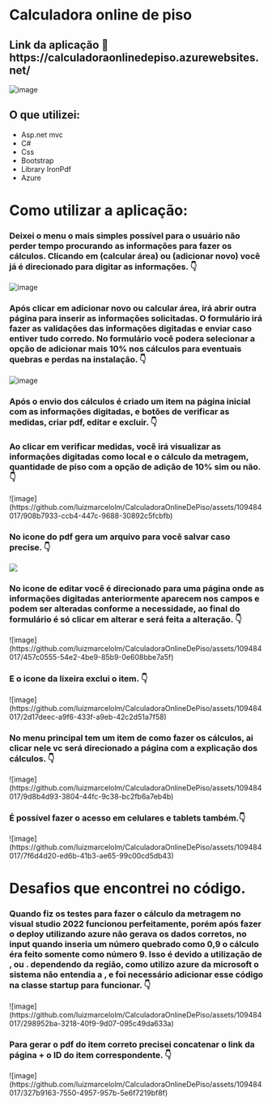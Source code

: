 <h1>Calculadora online de piso</h1>

<h2>Link da aplicação 🔗 https://calculadoraonlinedepiso.azurewebsites.net/</h2>

![image](https://github.com/luizmarcelolm/CalculadoraOnlineDePiso/assets/109484017/66198122-8849-4a56-98e5-936269b262af)

<h2>O que utilizei:</h2>
<ul>
 <li>Asp.net mvc</li>
 <li>C#</li>
 <li>Css</li> 
 <li>Bootstrap</li>
 <li>Library IronPdf</li>
 <li>Azure</li>
</ul> 

<h1>Como utilizar a aplicação:</h1>
<h3>Deixei o menu o mais simples possível para o usuário não perder tempo procurando as informações para fazer os cálculos. Clicando em (calcular área) ou (adicionar novo) você já é direcionado para digitar as informações. 👇</h3>

![image](https://github.com/luizmarcelolm/CalculadoraOnlineDePiso/assets/109484017/cf867ded-f5ef-43ff-a4e6-ad052a5ecb76)

<h3>Após clicar em adicionar novo ou calcular área, irá abrir outra página para inserir as informações solicitadas. O formulário irá fazer as validações das informações digitadas e enviar caso entiver tudo corredo. No formulário você podera selecionar a opção de adicionar mais 10% nos cálculos para eventuais quebras e perdas na instalação. 👇</h3>

![image](https://github.com/luizmarcelolm/CalculadoraOnlineDePiso/assets/109484017/f926261b-a8f3-4f18-8b25-38ca9982108d)

<h3>Após o envio dos cálculos é criado um item na página inicial com as informações digitadas, e botões de verificar as medidas, criar pdf, editar e excluir. 👇</h3>

<h3>Ao clicar em verificar medidas, você irá visualizar as informações digitadas como local e o cálculo da metragem, quantidade de piso com a opção de adição de 10% sim ou não. 👇</h3>
![image](https://github.com/luizmarcelolm/CalculadoraOnlineDePiso/assets/109484017/908b7933-ccb4-447c-9688-30892c5fcbfb)

<h3>No icone do pdf gera um arquivo para você salvar caso precise. 👇</h3>
<img src=”https://github.com/luizmarcelolm/CalculadoraOnlineDePiso/assets/109484017/4191d8ed-581d-4880-a408-08995de9a752”>


<h3>No icone de editar você é direcionado para uma página onde as informações digitadas anteriormente aparecem nos campos e podem ser alteradas conforme a necessidade, ao final do formulário é só clicar em alterar e será feita a alteração. 👇</h3>
![image](https://github.com/luizmarcelolm/CalculadoraOnlineDePiso/assets/109484017/457c0555-54e2-4be9-85b9-0e608bbe7a5f)

<h3>E o icone da lixeira exclui o item. 👇</h3>
![image](https://github.com/luizmarcelolm/CalculadoraOnlineDePiso/assets/109484017/2d17deec-a9f6-433f-a9eb-42c2d51a7f58)

<h3>No menu principal tem um item de como fazer os cálculos, ai clicar nele vc será direcionado a página com a explicação dos cálculos. 👇</h3>
![image](https://github.com/luizmarcelolm/CalculadoraOnlineDePiso/assets/109484017/9d8b4d93-3804-44fc-9c38-bc2fb6a7eb4b)

<h3>É possível fazer o acesso em celulares e tablets também.👇</h3>
![image](https://github.com/luizmarcelolm/CalculadoraOnlineDePiso/assets/109484017/7f6d4d20-ed6b-41b3-ae65-99c00cd5db43)

<h1>Desafios que encontrei no código.</h1>
<h3>Quando fiz os testes para fazer o cálculo da metragem no visual studio 2022 funcionou perfeitamente, porém após fazer o deploy utilizando azure não gerava os dados corretos, no input quando inseria um número quebrado como 0,9 o cálculo éra feito somente como número 9. Isso é devido a utilização de , ou . dependendo da região, como utilizo azure da microsoft o sistema não entendia a , e foi necessário adicionar esse código na classe startup para funcionar. 👇</h3>
![image](https://github.com/luizmarcelolm/CalculadoraOnlineDePiso/assets/109484017/298952ba-3218-40f9-9d07-095c49da633a)

<h3>Para gerar o pdf do item correto precisei concatenar o link da página + o ID do item correspondente. 👇</h3>
![image](https://github.com/luizmarcelolm/CalculadoraOnlineDePiso/assets/109484017/327b9163-7550-4957-957b-5e6f7219bf8f)























